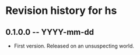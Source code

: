 # Revision history for hs

## 0.1.0.0 -- YYYY-mm-dd

* First version. Released on an unsuspecting world.
